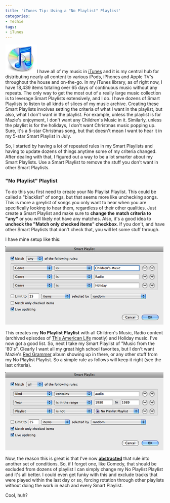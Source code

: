 ```yaml
---
title: 'iTunes Tip: Using a "No Playlist" Playlist'
categories:
- Techie
tags:
- iTunes
---
```


![iTunes Icon.png](/assets/posts/2009/itunes-icon.png)I have all of my music in [iTunes](http://www.apple.com/itunes/) and it is my central hub for distributing nearly all content to various iPods, iPhones and Apple TV's throughout the house and on-the-go. In my iTunes library, as of right now, I have 18,439 items totaling over 65 days of continuous music without any repeats. The only way to get the most out of a really large music collection is to leverage Smart Playlists extensively, and I do.
I have dozens of Smart Playlists to listen to all kinds of slices of my music archive. Creating these Smart Playlists involves setting the criteria of what I want in the playlist, but also, what I don't want in the playlist. For example, unless the playlist is for Mazie's enjoyment, I don't want any Children's Music in it. Similarly, unless the playlist is for the holidays, I don't want Christmas music popping up. Sure, it's a 5-star Christmas song, but that doesn't mean I want to hear it in my 5-star Smart Playlist in July.

So, I started by having a lot of repeated rules in my Smart Playlists and having to update dozens of things anytime some of my criteria changed. After dealing with that, I figured out a way to be a lot smarter about my Smart Playlists. Use a Smart Playlist to remove the stuff you don't want in other Smart Playlists.

### "No Playlist" Playlist

To do this you first need to create your No Playlist Playlist. This could be called a "blacklist" of songs, but that seems more like unchecking songs. This is more a greylist of songs you only want to hear when you are specifically looking to hear them, regardless of their other qualities. Just create a Smart Playlist and make sure to **change the match criteria to "any"** or you will likely not have any matches. Also, it's a good idea to **uncheck the "Match only checked items" checkbox**. If you don't, and have other Smart Playlists that don't check that, you will let some stuff through.

I have mine setup like this:

![No-Playlist-Playlist.png](/assets/posts/2009/no-playlist-playlist.png)

This creates my **No Playlist Playlist** with all Children's Music, Radio content (archived episodes of [This American Life](http://www.thislife.org/) mostly) and Holiday music. I've now got a good list. So, next I take my Smart Playlist of "Music from the '80's". Clearly I want all my great high school favorites, but I don't want Mazie's [Red Grammer](http://www.redgrammer.com/) album showing up in there, or any other stuff from my No Playlist Playlist. So a simple rule as follows will keep it right (see the last criteria).

![Smart-Playlist-Using-No-Playlist.png](/assets/posts/2009/smart-playlist-using-no-playlist.png)

Now, the reason this is great is that I've now **[abstracted](http://en.wiktionary.org/wiki/abstracted)** that rule into another set of conditions. So, if I forget one, like Comedy, that should be excluded from dozens of playlist I can simply change my No Playlist Playlist and it's all better. I could even get funky with this and exclude tracks that were played within the last day or so, forcing rotation through other playlists without doing the work in each and every Smart Playlist.

Cool, huh?
